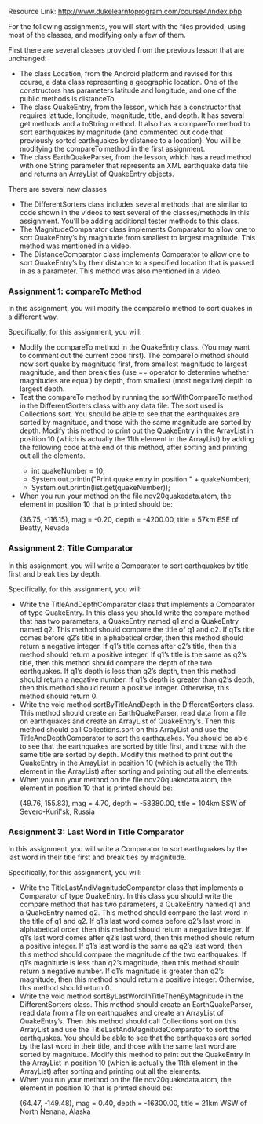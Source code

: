 Resource Link: http://www.dukelearntoprogram.com/course4/index.php
<p>
For the following assignments, you will start with the files provided, using most of the classes, and modifying only a few of them.
</p><p>
First there are several classes provided from the previous lesson that are unchanged:
</p><ul><li>
The class Location, from the Android platform and revised for this course, a data class representing a geographic location. One of the constructors has parameters latitude and longitude, and one of the public methods is distanceTo.
</li><li>The class QuakeEntry, from the lesson, which has a constructor that requires latitude, longitude, magnitude, title, and depth. It has several get methods and a toString method. It also has a compareTo method to sort earthquakes by magnitude (and commented out code that previously sorted earthquakes by distance to a location). You will be modifying the compareTo method in the first assignment.
</li><li>The class EarthQuakeParser, from the lesson, which has a read method with one String parameter that represents an XML earthquake data file and returns an ArrayList of QuakeEntry objects.
</li></ul>
There are several new classes
<ul><li>
The DifferentSorters class includes several methods that are similar to code shown in the videos to test several of the classes/methods in this assignment. You’ll be adding additional tester methods to this class.
</li><li>The MagnitudeComparator class implements Comparator to allow one to sort QuakeEntry’s by magnitude from smallest to largest magnitude. This method was mentioned in a video.
</li><li>The DistanceComparator class implements Comparator to allow one to sort QuakeEntry’s by their distance to a specified location that is passed in as a parameter. This method was also mentioned in a video.
</li></ul>
<h3>Assignment 1: compareTo Method</h3>

In this assignment, you will modify the compareTo method to sort quakes in a different way.
<p>
Specifically, for this assignment, you will:
</p>
<ul><li>
Modify the compareTo method in the QuakeEntry class. (You may want to comment out the current code first). The compareTo method should now sort quake by magnitude first, from smallest magnitude to largest magnitude, and then break ties (use == operator to determine whether magnitudes are equal) by depth, from smallest (most negative) depth to largest depth.
</li><li>Test the compareTo method by running the sortWithCompareTo method in the DifferentSorters class with any data file. The sort used is Collections.sort. You should be able to see that the earthquakes are sorted by magnitude, and those with the same magnitude are sorted by depth. Modify this method to print out the QuakeEntry in the ArrayList in position 10 (which is actually the 11th element in the ArrayList) by adding the following code at the end of this method, after sorting and printing out all the elements.
<dim><ul><li>
int quakeNumber = 10;
</li><li>System.out.println("Print quake entry in position " + quakeNumber);
</li><li>System.out.println(list.get(quakeNumber));
</li></ul></dim>
</li><li>When you run your method on the file nov20quakedata.atom, the element in position 10 that is printed should be:
<p>(36.75, -116.15), mag = -0.20, depth = -4200.00, title = 57km ESE of Beatty, Nevada
</p></li></ul>


<h3>Assignment 2: Title Comparator</h3>

In this assignment, you will write a Comparator to sort earthquakes by title first and break ties by depth.
<p>
Specifically, for this assignment, you will:
</p>
<ul><li>
Write the TitleAndDepthComparator class that implements a Comparator of type QuakeEntry. In this class you should write the compare method that has two parameters, a QuakeEntry named q1 and a QuakeEntry named q2. This method should compare the title of q1 and q2. If q1’s title comes before q2’s title in alphabetical order, then this method should return a negative integer. If q1’s title comes after q2’s title, then this method should return a positive integer. If q1’s title is the same as q2’s title, then this method should compare the depth of the two earthquakes. If q1’s depth is less than q2’s depth, then this method should return a negative number. If q1’s depth is greater than q2’s depth, then this method should return a positive integer. Otherwise, this method should return 0.
</li><li>Write the void method sortByTitleAndDepth in the DifferentSorters class. This method should create an EarthQuakeParser, read data from a file on earthquakes and create an ArrayList of QuakeEntry’s. Then this method should call Collections.sort on this ArrayList and use the TitleAndDepthComparator to sort the earthquakes. You should be able to see that the earthquakes are sorted by title first, and those with the same title are sorted by depth. Modify this method to print out the QuakeEntry in the ArrayList in position 10 (which is actually the 11th element in the ArrayList) after sorting and printing out all the elements.
</li><li>When you run your method on the file nov20quakedata.atom, the element in position 10 that is printed should be:
<p>(49.76, 155.83), mag = 4.70, depth = -58380.00, title = 104km SSW of Severo-Kuril'sk, Russia
</p></li></ul>
<h3>Assignment 3: Last Word in Title Comparator
</h3>
In this assignment, you will write a Comparator to sort earthquakes by the last word in their title first and break ties by magnitude.
<p>
Specifically, for this assignment, you will:
</p><ul><li>
Write the TitleLastAndMagnitudeComparator class that implements a Comparator of type QuakeEntry. In this class you should write the compare method that has two parameters, a QuakeEntry named q1 and a QuakeEntry named q2. This method should compare the last word in the title of q1 and q2. If q1’s last word comes before q2’s last word in alphabetical order, then this method should return a negative integer. If q1’s last word comes after q2’s last word, then this method should return a positive integer. If q1’s last word is the same as q2’s last word, then this method should compare the magnitude of the two earthquakes. If q1’s magnitude is less than q2’s magnitude, then this method should return a negative number. If q1’s magnitude is greater than q2’s magnitude, then this method should return a positive integer. Otherwise, this method should return 0.
</li><li>Write the void method sortByLastWordInTitleThenByMagnitude in the DifferentSorters class. This method should create an EarthQuakeParser, read data from a file on earthquakes and create an ArrayList of QuakeEntry’s. Then this method should call Collections.sort on this ArrayList and use the TitleLastAndMagnitudeComparator to sort the earthquakes. You should be able to see that the earthquakes are sorted by the last word in their title, and those with the same last word are sorted by magnitude. Modify this method to print out the QuakeEntry in the ArrayList in position 10 (which is actually the 11th element in the ArrayList) after sorting and printing out all the elements.
</li><li>When you run your method on the file nov20quakedata.atom, the element in position 10 that is printed should be:
<p>
(64.47, -149.48), mag = 0.40, depth = -16300.00, title = 21km WSW of North Nenana, Alaska
</p></li></ul>
